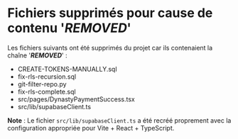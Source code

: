 # Fichiers supprimés pour cause de contenu '***REMOVED***'

Les fichiers suivants ont été supprimés du projet car ils contenaient la chaîne '***REMOVED***' :

- CREATE-TOKENS-MANUALLY.sql
- fix-rls-recursion.sql
- git-filter-repo.py
- fix-rls-complete.sql
- src/pages/DynastyPaymentSuccess.tsx
- src/lib/supabaseClient.ts

**Note** : Le fichier `src/lib/supabaseClient.ts` a été recréé proprement avec la configuration appropriée pour Vite + React + TypeScript.
